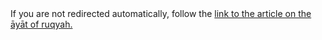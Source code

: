 [path: /aayat]:/

<!DOCTYPE HTML>
<html lang="en-US">
    <head>
        <meta charset="UTF-8">
        <meta http-equiv="refresh" content="1;url=http://muhammadtim.com/ruqyah/aayaat-of-ruqyah">
        <script type="text/javascript">
            window.location.href = "http://muhammadtim.com/ruqyah/aayaat-of-ruqyah"
        </script>
        <title>Page Redirection to Muhammad Tim's Article on the Āyāt of Ruqyah</title>
    </head>
    <body>
        <!-- Note: don't tell people to `click` the link, just tell them that it is a link. -->
        If you are not redirected automatically, follow the <a href='http://muhammadtim.com/ruqyah/aayaat-of-ruqyah'>link to the article on the āyāt of ruqyah.</a>
    </body>
</html>